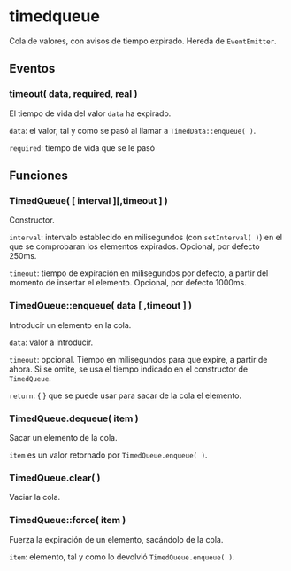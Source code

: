 # timedqueue
Cola de valores, con avisos de tiempo expirado. Hereda de `EventEmitter`.

## Eventos

### timeout( data, required, real )
El tiempo de vida del valor `data` ha expirado. 

`data`: el valor, tal y como se pasó al llamar a `TimedData::enqueue( )`.

`required`: tiempo de vida que se le pasó 

## Funciones

### TimedQueue( [ interval ][,timeout ] )
Constructor.

`interval`: intervalo establecido en milisegundos (con `setInterval( )`) en el que se comprobaran los elementos expirados. Opcional, por defecto 250ms.

`timeout`: tiempo de expiración en milisegundos por defecto, a partir del momento de insertar el elemento. Opcional, por defecto 1000ms.

### TimedQueue::enqueue( data [ ,timeout ] )
Introducir un elemento en la cola.

`data`: valor a introducir.

`timeout`: opcional. Tiempo en milisegundos para que expire, a partir de ahora. Si se omite, se usa el tiempo indicado en el constructor de `TimedQueue`.

`return`: { } que se puede usar para sacar de la cola el elemento.

### TimedQueue.dequeue( item )
Sacar un elemento de la cola.

`item` es un valor retornado por `TimedQueue.enqueue( )`.

### TimedQueue.clear( )
Vaciar la cola.

### TimedQueue::force( item )
Fuerza la expiración de un elemento, sacándolo de la cola.

`item`: elemento, tal y como lo devolvió `TimedQueue.enqueue( )`.
